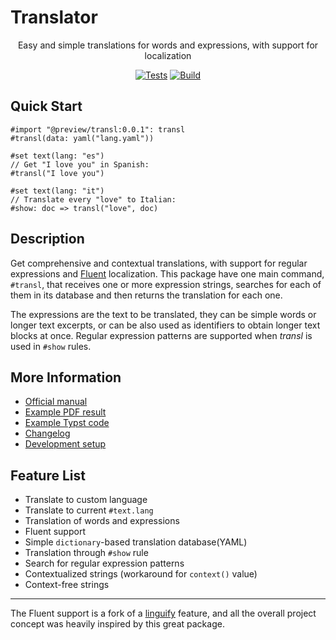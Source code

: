 # Translator

<center>

  Easy and simple translations for words and expressions, with support for localization  

  [![Tests](https://github.com/mayconfmelo/transl/actions/workflows/tests.yml/badge.svg)](https://github.com/mayconfmelo/transl/actions/workflows/tests.yml)
  [![Build](https://github.com/mayconfmelo/transl/actions/workflows/build.yml/badge.svg)](https://github.com/mayconfmelo/transl/actions/workflows/build.yml)

</center>


## Quick Start

```typ
#import "@preview/transl:0.0.1": transl
#transl(data: yaml("lang.yaml"))

#set text(lang: "es")
// Get "I love you" in Spanish:
#transl("I love you")

#set text(lang: "it")
// Translate every "love" to Italian:
#show: doc => transl("love", doc)
```


## Description

Get comprehensive and contextual translations, with support for regular
expressions and [Fluent](https://projectfluent.org/) localization. This package
have one main command, `#transl`, that receives one or more expression strings,
searches for each of them in its database and then returns the translation for
each one.

The expressions are the text to be translated, they can be simple words or longer
text excerpts, or can be also used as identifiers to obtain longer text blocks at
once. Regular expression patterns are supported when _transl_ is used in `#show`
rules.


## More Information

- [Official manual](https://raw.githubusercontent.com/mayconfmelo/transl/refs/tags/0.0.1/docs/manual.pdf)
- [Example PDF result](https://raw.githubusercontent.com/mayconfmelo/transl/refs/tags/0.0.1/docs/example.pdf)
- [Example Typst code](https://github.com/mayconfmelo/transl/blob/0.0.1/docs/example/main.typ)
- [Changelog](https://github.com/mayconfmelo/transl/blob/main/docs/changelog.md)
- [Development setup](https://github.com/mayconfmelo/transl/blob/main/docs/setup.md)


## Feature List

- Translate to custom language
- Translate to current `#text.lang`
- Translation of words and expressions
- Fluent support
- Simple `dictionary`-based translation database(YAML)
- Translation through `#show` rule
- Search for regular expression patterns
- Contextualized strings (workaround for `context()` value)
- Context-free strings


---------------

The Fluent support is a fork of a [linguify](https://github.com/typst-community/linguify/)
feature, and all the overall project concept was heavily inspired by this great
package.